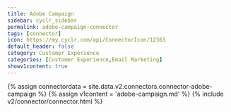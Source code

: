 ```yaml
---
title: Adobe Campaign
sidebar: cyclr_sidebar
permalink: adobe-campaign-connector
tags: [connector]
icon: https://my.cyclr.com/api/ConnectorIcon/12363
default_header: false
category: Customer Experience
categories: [Customer Experience,Email Marketing]
showv1content: true
---
```

{% assign connectordata = site.data.v2.connectors.connector-adobe-campaign %}
{% assign v1content = 'adobe-campaign.md' %}
{% include v2/connector/connector.html %}	